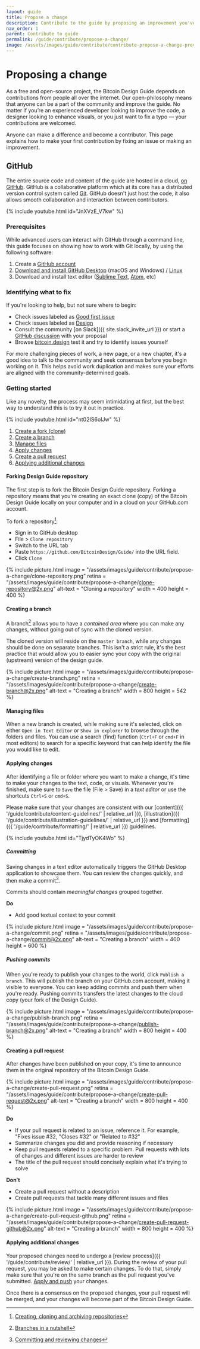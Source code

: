 ```yaml
---
layout: guide
title: Propose a change
description: Contribute to the guide by proposing an improvement you've made or fixing an issue
nav_order: 1
parent: Contribute to guide
permalink: /guide/contribute/propose-a-change/
image: /assets/images/guide/contribute/contribute-propose-a-change-preview.jpg
---
```


# Proposing a change

As a free and open-source project, the Bitcoin Design Guide depends on contributions from people all over the internet. Our open-philosophy means that anyone can be a part of the community and improve the guide. No matter if you’re an experienced developer looking to improve the code, a designer looking to enhance visuals, or you just want to fix a typo — your contributions are welcomed.

Anyone can make a difference and become a contributor. This page explains how to make your first contribution by fixing an issue or making an improvement.

## GitHub

The entire source code and content of the guide are hosted in a cloud, [on GitHub](https://github.com/BitcoinDesign/Guide/). GitHub is a collaborative platform which at its core has a distributed version control system called [Git](https://git-scm.com/). GitHub doesn't just host the code, it also allows smooth collaboration and interaction between contributors.

{% include youtube.html id="JnXVzE_V7kw" %}

### Prerequisites

While advanced users can interact with GitHub through a command line, this guide focuses on showing how to work with Git locally, by using the following software:

1. Create a [GitHub account](https://github.com/)
2. [Download and install GitHub Desktop](https://desktop.github.com/) (macOS and Windows) / [Linux](https://github.com/shiftkey/desktop)
3. Download and install text editor ([Sublime Text](https://www.sublimetext.com/), [Atom](https://atom.io/), etc)

### Identifying what to fix

If you're looking to help, but not sure where to begin:

- Check issues labeled as [Good first issue](https://github.com/BitcoinDesign/Guide/issues?q=is%3Aissue+is%3Aopen+label%3A%22good+first+issue%22)
- Check issues labeled as [Design](https://github.com/BitcoinDesign/Guide/issues?q=is%3Aissue+is%3Aopen+label%3Adesign)
- Consult the community [on Slack]({{ site.slack_invite_url }}) or start a [GitHub discussion](https://github.com/BitcoinDesign/Guide/discussions/new) with your proposal
- Browse [bitcoin.design](https://bitcoin.design/guide) test it and try to identify issues yourself

For more challenging pieces of work, a new page, or a new chapter, it's a good idea to talk to the community and seek consensus before you begin working on it. This helps avoid work duplication and makes sure your efforts are aligned with the community-determined goals.

### Getting started

Like any novelty, the process may seem intimidating at first, but the best way to understand this is to try it out in practice.

{% include youtube.html id="nt02IS6oIJw" %}

1. [Create a fork (clone)](#forking-design-guide-repository)
2. [Create a branch](#creating-a-branch)
3. [Manage files](#managing-files)
4. [Apply changes](#applying-changes)
5. [Create a pull request](#creating-a-pull-request)
6. [Applying additional changes](#applying-additional-changes)

#### Forking Design Guide repository

The first step is to fork the Bitcoin Design Guide repository. Forking a repository means that you're creating an exact clone (copy) of the Bitcoin Design Guide locally on your computer and in a cloud on your GitHub.com account.

To fork a repository[^1]:

- Sign in to GitHub desktop
- File > `Clone repository`
- Switch to the URL tab
- Paste `https://github.com/BitcoinDesign/Guide/` into the URL field.
- Click `Clone`

{% include picture.html
   image = "/assets/images/guide/contribute/propose-a-change/clone-repository.png"
   retina = "/assets/images/guide/contribute/propose-a-change/clone-repository@2x.png"
   alt-text = "Cloning a repository"
   width = 400
   height = 400
%}

#### Creating a branch

A branch[^2] allows you to have a _contained area_ where you can make any changes, without going out of sync with the cloned version.

The cloned version will reside on the `master branch`, while any changes should be done on separate branches. This isn't a strict rule, it's the best practice that would allow you to easier sync your copy with the original (upstream) version of the design guide.


{% include picture.html
   image = "/assets/images/guide/contribute/propose-a-change/create-branch.png"
   retina = "/assets/images/guide/contribute/propose-a-change/create-branch@2x.png"
   alt-text = "Creating a branch"
   width = 800
   height = 542
%}

#### Managing files

When a new branch is created, while making sure it's selected, click on either `Open in Text Editor` or `Show in explorer` to browse through the folders and files. You can use a search (find) function (`Ctrl+F` or `cmd+F` in most editors) to search for a specific keyword that can help identify the file you would like to edit.

#### Applying changes

After identifying a file or folder where you want to make a change, it's time to make your changes to the text, code, or visuals. Whenever you're finished, make sure to `Save` the file (File > Save) in a _text editor_ or use the shortcuts `Ctrl+S` or `cmd+S`.

Please make sure that your changes are consistent with our [content]({{ '/guide/contribute/content-guidelines/' | relative_url }}), [illustration]({{ '/guide/contribute/illustration-guidelines/' | relative_url }}) and [formatting]({{ '/guide/contribute/formatting/' | relative_url }}) guidelines.

{% include youtube.html id="TjydTyOK4Wo" %}

##### Committing

Saving changes in a text editor automatically triggers the GitHub Desktop application to showcase them. You can review the changes quickly, and then make a commit[^3].

Commits should contain _meaningful changes_ grouped together.

**Do**
- Add good textual context to your commit

{% include picture.html
   image = "/assets/images/guide/contribute/propose-a-change/commit.png"
   retina = "/assets/images/guide/contribute/propose-a-change/commit@2x.png"
   alt-text = "Creating a branch"
   width = 400
   height = 600
%}

##### Pushing commits

When you're ready to publish your changes to the world, click `Publish a branch`. This will publish the branch on your GitHub.com account, making it visible to everyone. You can keep adding commits and push them when you're ready. Pushing commits transfers the latest changes to the cloud copy (your fork of the Design Guide).


{% include picture.html
   image = "/assets/images/guide/contribute/propose-a-change/publish-branch.png"
   retina = "/assets/images/guide/contribute/propose-a-change/publish-branch@2x.png"
   alt-text = "Creating a branch"
   width = 800
   height = 400
%}

#### Creating a pull request

After changes have been published on your copy, it's time to announce them in the original repository of the Bitcoin Design Guide.

{% include picture.html
   image = "/assets/images/guide/contribute/propose-a-change/create-pull-request.png"
   retina = "/assets/images/guide/contribute/propose-a-change/create-pull-request@2x.png"
   alt-text = "Creating a branch"
   width = 800
   height = 400
%}

**Do**
- If your pull request is related to an issue, reference it. For example, "Fixes issue #32, "Closes #32" or "Related to #32"
- Summarize changes you did and provide reasoning if necessary
- Keep pull requests related to a specific problem. Pull requests with lots of changes and different issues are harder to review
- The title of the pull request should concisely explain what it's trying to solve

**Don't**
- Create a pull request without a description
- Create pull requests that tackle many different issues and files

{% include picture.html
   image = "/assets/images/guide/contribute/propose-a-change/create-pull-request-github.png"
   retina = "/assets/images/guide/contribute/propose-a-change/create-pull-request-github@2x.png"
   alt-text = "Creating a branch"
   width = 800
   height = 400
%}

#### Applying additional changes

Your proposed changes need to undergo a [review process]({{ '/guide/contribute/review/' | relative_url }}). During the review of your pull request, you may be asked to make certain changes. To do that, simply make sure that you're on the same branch as the pull request you've submitted. [Apply and push](#applying-changes) your changes.

Once there is a consensus on the proposed changes, your pull request will be merged, and your changes will become part of the Bitcoin Design Guide.

[^1]:[Creating, cloning and archiving repositories](https://docs.github.com/en/enterprise-server@3.0/github/creating-cloning-and-archiving-repositories/about-repositories)
[^2]:[Branches in a nutshell](https://git-scm.com/book/en/v2/Git-Branching-Branches-in-a-Nutshell)
[^3]: [Committing and reviewing changes](https://docs.github.com/en/desktop/contributing-and-collaborating-using-github-desktop/committing-and-reviewing-changes-to-your-project#about-commits)

